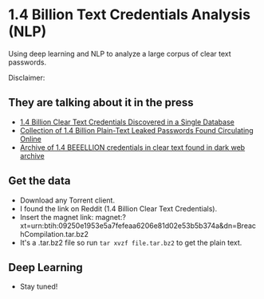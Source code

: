 # 1.4 Billion Text Credentials Analysis (NLP)

Using deep learning and NLP to analyze a large corpus of clear text passwords.

Disclaimer:

## They are talking about it in the press

- [1.4 Billion Clear Text Credentials Discovered in a Single Database](https://medium.com/4iqdelvedeep/1-4-billion-clear-text-credentials-discovered-in-a-single-database-3131d0a1ae14)
- [Collection of 1.4 Billion Plain-Text Leaked Passwords Found Circulating Online](https://thehackernews.com/2017/12/data-breach-password-list.html)
- [Archive of 1.4 BEEELLION credentials in clear text found in dark web archive](https://www.theregister.co.uk/2017/12/12/archive_of_14_beeelion_credentials_in_clear_text_found_in_dark_web_archive/)



## Get the data

- Download any Torrent client.
- I found the link on Reddit (1.4 Billion Clear Text Credentials).
- Insert the magnet link: magnet:?xt=urn:btih:09250e1953e5a7fefeaa6206e81d02e53b5b374a&dn=BreachCompilation.tar.bz2
- It's a .tar.bz2 file so run `tar xvzf file.tar.bz2` to get the plain text.

## Deep Learning

- Stay tuned!
